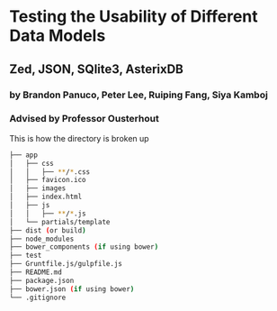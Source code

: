 # Testing the Usability of Different Data Models
## Zed, JSON, SQlite3, AsterixDB
### by Brandon Panuco, Peter Lee, Ruiping Fang, Siya Kamboj
### Advised by Professor Ousterhout

This is how the directory is broken up 
```bash
├── app
│   ├── css
│   │   ├── **/*.css
│   ├── favicon.ico
│   ├── images
│   ├── index.html
│   ├── js
│   │   ├── **/*.js
│   └── partials/template
├── dist (or build)
├── node_modules
├── bower_components (if using bower)
├── test
├── Gruntfile.js/gulpfile.js
├── README.md
├── package.json
├── bower.json (if using bower)
└── .gitignore
```
